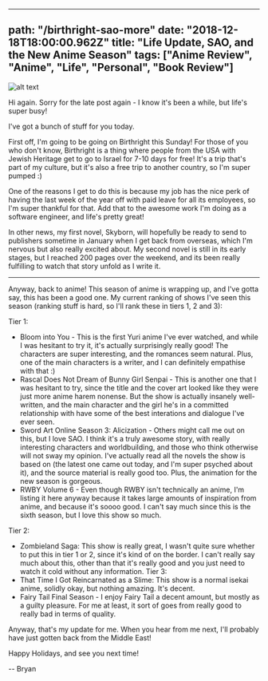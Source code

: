 ---
path: "/birthright-sao-more"
date: "2018-12-18T18:00:00.962Z"
title: "Life Update, SAO, and the New Anime Season"
tags: ["Anime Review", "Anime", "Life", "Personal", "Book Review"]
------

![alt text](https://images-na.ssl-images-amazon.com/images/I/51nKUd6cvmL.jpg "Sword Art Online Book 15")

Hi again. Sorry for the late post again - I know it's been a while, but life's super busy!

I've got a bunch of stuff for you today.

First off, I'm going to be going on Birthright this Sunday! For those of you who don't know, Birthright is a thing where people from the USA with Jewish Heritage get to go to Israel for 7-10 days for free! It's a trip that's part of my culture, but it's also a free trip to another country, so I'm super pumped :)

One of the reasons I get to do this is because my job has the nice perk of having the last week of the year off with paid leave for all its employees, so I'm super thankful for that. Add that to the awesome work I'm doing as a software engineer, and life's pretty great!

In other news, my first novel, Skyborn, will hopefully be ready to send to publishers sometime in January when I get back from overseas, which I'm nervous but also really excited about. My second novel is still in its early stages, but I reached 200 pages over the weekend, and its been really fulfilling to watch that story unfold as I write it.

***

Anyway, back to anime! This season of anime is wrapping up, and I've gotta say, this has been a good one. My current ranking of shows I've seen this season (ranking stuff is hard, so I'll rank these in tiers 1, 2 and 3):

Tier 1: 
- Bloom into You - This is the first Yuri anime I've ever watched, and while I was hesitant to try it, it's actually surprisingly really good! The characters are super interesting, and the romances seem natural. Plus, one of the main characters is a writer, and I can definitely empathise with that :)
- Rascal Does Not Dream of Bunny Girl Senpai - This is another one that I was hesitant to try, since the title and the cover art looked like they were just more anime harem nonense. But the show is actually insanely well-written, and the main character and the girl he's in a committed relationship with have some of the best interations and dialogue I've ever seen.
- Sword Art Online Season 3: Alicization - Others might call me out on this, but I love SAO. I think it's a truly awesome story, with really interesting characters and worldbuilding, and those who think otherwise will not sway my opinion. I've actually read all the novels the show is based on (the latest one came out today, and I'm super psyched about it), and the source material is really good too. Plus, the animation for the new season is gorgeous.
- RWBY Volume 6 - Even though RWBY isn't technically an anime, I'm listing it here anyway because it takes large amounts of inspiration from anime, and because it's soooo good. I can't say much since this is the sixth season, but I love this show so much.

Tier 2:
- Zombieland Saga: This show is really great, I wasn't quite sure whether to put this in tier 1 or 2, since it's kind of on the border. I can't really say much about this, other than that it's really good and you just need to watch it cold without any information.
Tier 3: 
- That Time I Got Reincarnated as a Slime: This show is a normal isekai anime, solidly okay, but nothing amazing. It's decent.
- Fairy Tail Final Season - I enjoy Fairy Tail a decent amount, but mostly as a guilty pleasure. For me at least, it sort of goes from really good to really bad in terms of quality.

Anyway, that's my update for me. When you hear from me next, I'll probably have just gotten back from the Middle East!

Happy Holidays, and see you next time!

-- Bryan